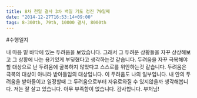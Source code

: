 ```yaml
---
title: 8차 천일 결사 3차 백일 기도 정진 79일째
date: "2014-12-27T16:53:14+09:00"
tags: 8-300th, 79th, 10000 결사, 8000th
---
```


#수행일지

내 마음 밑 바닥에 있는 두려움을 보았습니다. 그래서 그 두려운 상황들을 자꾸 상상해보고 그 상황에 나는 용기있게 부딪혔다고 생각하는것 같습니다. 두려움을 자꾸 극복해야할 대상으로 난 두려움에 굴복하지 않았다고 스스로를 위안하는것 같습니다. 두려움은 극복의 대상이 아니라 받아들임의 대상입니다. 이 두려움도 나의 일부입니다. 내 안의 두려움을 받아들이고 일정할때 그 두려움으로부터 자유로와질 수 있지않을까 생각해봅니다. 저는 잘 살고 있습니다. 아무 부족함이 없습니다. 감사합니다. 부처님!
